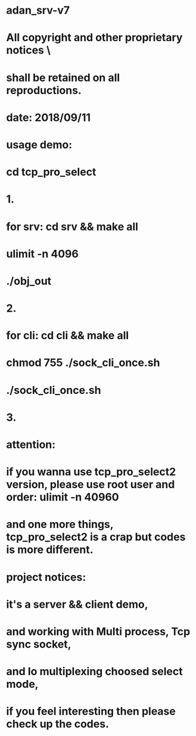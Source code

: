 # adan_srv-v7
# All copyright and other proprietary notices \
# shall be retained on all reproductions.
# date: 2018/09/11
#
# usage demo:
# cd tcp_pro_select
# 1.
# for srv: cd srv && make all
# ulimit -n 4096
# ./obj_out
# 2.
# for cli: cd cli && make all
# chmod 755 ./sock_cli_once.sh
# ./sock_cli_once.sh
# 3.
# attention: 
# if you wanna use tcp_pro_select2 version, please use root user and order: ulimit -n 40960
# and one more things, tcp_pro_select2 is a crap but codes is more different.
#
#
# project notices:
#   it's a <echo-server> server && client demo,
#   and working with Multi process, Tcp sync socket, 
#   and Io multiplexing choosed select mode,
#   if you feel interesting then please check up the codes.
#
